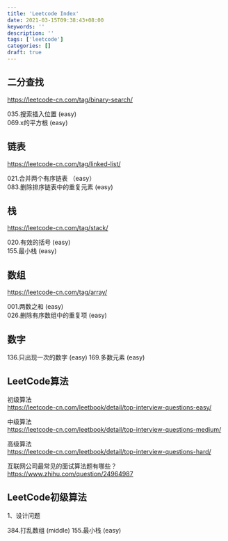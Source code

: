 ```yaml
---
title: 'Leetcode Index'
date: 2021-03-15T09:38:43+08:00
keywords: ''
description: ''
tags: ['leetcode']
categories: []
draft: true
---
```


## 二分查找

https://leetcode-cn.com/tag/binary-search/    

035.搜索插入位置 (easy)   
069.x的平方根 (easy)   


## 链表 

https://leetcode-cn.com/tag/linked-list/   

021.合并两个有序链表 （easy）  
083.删除排序链表中的重复元素 (easy) 


## 栈 

https://leetcode-cn.com/tag/stack/   

020.有效的括号 (easy)  
155.最小栈 (easy)

## 数组 

https://leetcode-cn.com/tag/array/   

001.两数之和 (easy)  
026.删除有序数组中的重复项 (easy)


## 数字  

136.只出现一次的数字 (easy)
169.多数元素 (easy)

## LeetCode算法

初级算法   
https://leetcode-cn.com/leetbook/detail/top-interview-questions-easy/  

中级算法   
https://leetcode-cn.com/leetbook/detail/top-interview-questions-medium/  

高级算法   
https://leetcode-cn.com/leetbook/detail/top-interview-questions-hard/

互联网公司最常见的面试算法题有哪些？  
https://www.zhihu.com/question/24964987   

## LeetCode初级算法

1、设计问题

384.打乱数组 (middle)
155.最小栈 (easy)


